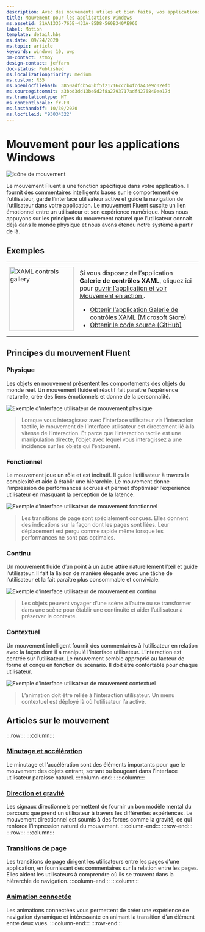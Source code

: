 ```yaml
---
description: Avec des mouvements utiles et bien faits, vos applications prennent vie et donnent l’impression d’un travail soigné. Elles permettent aux utilisateurs de comprendre les changements de contexte et assure l’homogénéité des expériences par des transitions visuelles.
title: Mouvement pour les applications Windows
ms.assetid: 21AA1335-765E-433A-85D8-560B340AE966
label: Motion
template: detail.hbs
ms.date: 09/24/2020
ms.topic: article
keywords: windows 10, uwp
pm-contact: stmoy
design-contact: jeffarn
doc-status: Published
ms.localizationpriority: medium
ms.custom: RS5
ms.openlocfilehash: 3850adfcb545bf5f21716cccb4fcda43e9c02efb
ms.sourcegitcommit: a3bbd3dd13be5d2f8a2793717adf4276840ee17d
ms.translationtype: HT
ms.contentlocale: fr-FR
ms.lasthandoff: 10/30/2020
ms.locfileid: "93034322"
---
```

# <a name="motion-for-windows-apps"></a>Mouvement pour les applications Windows

![Icône de mouvement](../images/motion-2x.png)

Le mouvement Fluent a une fonction spécifique dans votre application. Il fournit des commentaires intelligents basés sur le comportement de l’utilisateur, garde l’interface utilisateur active et guide la navigation de l’utilisateur dans votre application. Le mouvement Fluent suscite un lien émotionnel entre un utilisateur et son expérience numérique. Nous nous appuyons sur les principes du mouvement naturel que l’utilisateur connaît déjà dans le monde physique et nous avons étendu notre système à partir de là.

## <a name="examples"></a>Exemples

<table>
<tr>
<td><img src="images/xaml-controls-gallery-app-icon.png" alt="XAML controls gallery" width="168"></img></td>
<td>
    <p>Si vous disposez de l’application <strong style="font-weight: semi-bold">Galerie de contrôles XAML</strong>, cliquez ici pour <a href="xamlcontrolsgallery:/category/Motion">ouvrir l’application et voir Mouvement en action </a>.</p>
    <ul>
    <li><a href="https://www.microsoft.com/store/productId/9MSVH128X2ZT">Obtenir l’application Galerie de contrôles XAML (Microsoft Store)</a></li>
    <li><a href="https://github.com/Microsoft/Xaml-Controls-Gallery">Obtenir le code source (GitHub)</a></li>
    </ul>
</td>
</tr>
</table>

## <a name="fluent-motion-principles"></a>Principes du mouvement Fluent

### <a name="physical"></a>Physique

Les objets en mouvement présentent les comportements des objets du monde réel. Un mouvement fluide et réactif fait paraître l’expérience naturelle, crée des liens émotionnels et donne de la personnalité.

![Exemple d’interface utilisateur de mouvement physique](images/Physical.gif)
> Lorsque vous interagissez avec l’interface utilisateur via l’interaction tactile, le mouvement de l’interface utilisateur est directement lié à la vitesse de l’interaction. Et parce que l’interaction tactile est une manipulation directe, l’objet avec lequel vous interagissez a une incidence sur les objets qui l’entourent.

### <a name="functional"></a>Fonctionnel

Le mouvement joue un rôle et est incitatif. Il guide l’utilisateur à travers la complexité et aide à établir une hiérarchie. Le mouvement donne l’impression de performances accrues et permet d’optimiser l’expérience utilisateur en masquant la perception de la latence.

![Exemple d’interface utilisateur de mouvement fonctionnel](images/functional.gif)
> Les transitions de page sont spécialement conçues. Elles donnent des indications sur la façon dont les pages sont liées. Leur déplacement est perçu comme rapide même lorsque les performances ne sont pas optimales.

### <a name="continuous"></a>Continu

Un mouvement fluide d’un point à un autre attire naturellement l’œil et guide l’utilisateur. Il fait la liaison de manière élégante avec une tâche de l’utilisateur et la fait paraître plus consommable et conviviale.

![Exemple d’interface utilisateur de mouvement en continu](images/continuous3.gif)
> Les objets peuvent voyager d’une scène à l’autre ou se transformer dans une scène pour établir une continuité et aider l’utilisateur à préserver le contexte.

### <a name="contextual"></a>Contextuel

Un mouvement intelligent fournit des commentaires à l’utilisateur en relation avec la façon dont il a manipulé l’interface utilisateur. L’interaction est centrée sur l’utilisateur. Le mouvement semble approprié au facteur de forme et conçu en fonction du scénario. Il doit être confortable pour chaque utilisateur.

![Exemple d’interface utilisateur de mouvement contextuel](images/Contextual.gif)
> L’animation doit être reliée à l’interaction utilisateur. Un menu contextuel est déployé là où l’utilisateur l’a activé.

## <a name="motion-articles"></a>Articles sur le mouvement

:::row:::
    :::column:::
### <a name="timing-and-easing"></a>[Minutage et accélération](timing-and-easing.md)
Le minutage et l’accélération sont des éléments importants pour que le mouvement des objets entrant, sortant ou bougeant dans l’interface utilisateur paraisse naturel.
    :::column-end:::
    :::column:::
### <a name="directionality-and-gravity"></a>[Direction et gravité](directionality-and-gravity.md)
Les signaux directionnels permettent de fournir un bon modèle mental du parcours que prend un utilisateur à travers les différentes expériences. Le mouvement directionnel est soumis à des forces comme la gravité, ce qui renforce l’impression naturel du mouvement.
    :::column-end:::
:::row-end:::
:::row:::
    :::column:::
### <a name="page-transitions"></a>[Transitions de page](page-transitions.md)
Les transitions de page dirigent les utilisateurs entre les pages d’une application, en fournissant des commentaires sur la relation entre les pages. Elles aident les utilisateurs à comprendre où ils se trouvent dans la hiérarchie de navigation.
    :::column-end:::
    :::column:::
### <a name="connected-animation"></a>[Animation connectée](connected-animation.md)
Les animations connectées vous permettent de créer une expérience de navigation dynamique et intéressante en animant la transition d’un élément entre deux vues.
    :::column-end:::
:::row-end:::
